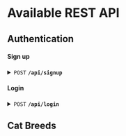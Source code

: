 # Available REST API 
## Authentication
#### Sign up
<details>
 <summary><code>POST</code> <code><b>/api/signup</b></code></summary>

##### Parameters

> | name      |  type     | data type               | description                                                           |
> |-----------|-----------|-------------------------|-----------------------------------------------------------------------|
> | username  |  required | object (JSON)           | N/A  |
> | password  |  required | object (JSON)           | N/A  |


##### Responses

> | http code     | content-type                      | response                                                            |
> |---------------|-----------------------------------|---------------------------------------------------------------------|
> | `201`         | `application/json`                | `{"token":"eyJhbGciOiJIUzI1N"}`                                     |
> | `400`         | `application/json`                | `{"msg: "This username is already taken. Enter a different username"}` |   
</details>

#### Login
<details>
 <summary><code>POST</code> <code><b>/api/login</b></code></summary>

##### Parameters

> | name      |  type     | data type               | description                                                           |
> |-----------|-----------|-------------------------|-----------------------------------------------------------------------|
> | username  |  required | object (JSON)           | N/A  |
> | password  |  required | object (JSON)           | N/A  |


##### Responses

> | http code     | content-type                      | response                                                            |
> |---------------|-----------------------------------|---------------------------------------------------------------------|
> | `200`         | `application/json`                | `{"token":"eyJhbGciOiJIUzI1N"}`                                     |
> | `400`         | `application/json`                | `{"msg: "Invalid password, Enter a correct password."}`             |   
</details>

## Cat Breeds
